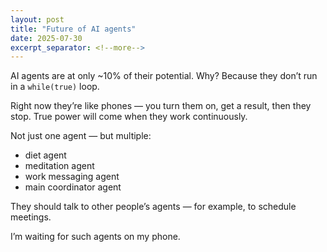 ```yaml
---
layout: post
title: "Future of AI agents"
date: 2025-07-30
excerpt_separator: <!--more-->
---
```


AI agents are at only ~10% of their potential. Why? Because they don’t run in a `while(true)` loop.

Right now they’re like phones — you turn them on, get a result, then they stop. True power will come when they work continuously.

Not just one agent — but multiple:

- diet agent  
- meditation agent  
- work messaging agent  
- main coordinator agent  

They should talk to other people’s agents — for example, to schedule meetings.

I’m waiting for such agents on my phone.

